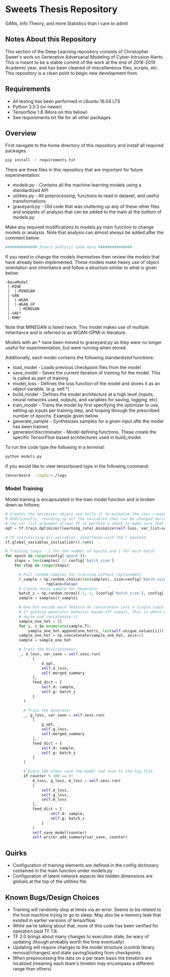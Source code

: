 # Sweets Thesis Repository
GANs, Info Theory, and more Statistics than I care to admit

## Notes About this Repository
This section of the Deep Learning repository consists of Christopher Sweet's work on Generative Adversarial Modeling of Cyber-Intrusion Alerts. This is meant to be a stable commit of the work at the end of 2018-2019 Academic year, and has been cleaned of miscellaneous files, scripts, etc. This repository is a clean point to begin new development from.

## Requirements
* All testing has been performed in Ubuntu 16.04 LTS
* Python 3.5.3 (or newer)
* Tensorflow 1.8 (More on this below)
* See requirements.txt file for all other packages

## Overview
First navigate to the home directory of this repository and install all required packages:
```bash
pip install -r requirements.txt
```

There are three files in this repository that are important for future experimentation:
* models.py - Contains all the machine learning models using a standardized API
* utilities.py - All preprocessing, functions to read in dataset, and useful transformations
* graveyard.py - Old code that was cluttering up any of these other files and snippets of analysis that can be added to the main at the bottom of models.py

Make any required modifications to models.py main function to change models or analysis. Note that analysis can almost always be added after the comment below:

```python
############## Insert analysis code here ###############
```

If you need to change the models themselves then review the models that have already been implemented. These models make heavy use of object orientation and inheritance and follow a structure similar to what is given below:

```
-BaseModel
 |-MINE
 |  |-MINEGAN
 |-GAN
 |  |-WGAN
 |  |-WGAN_GP
 |    |-MINEGAN
 |-VAE*
 |-RNN*
```

Note that MINEGAN is listed twice. This model makes use of multiple inheritance and is referred to as WGAN-GPMI in literature.

Models with an * have been moved to graveyard.py as they were no longer useful for experimentation, but were running when stored.

Additionally, each model contains the following standardized functions:

* load_model - Loads previous checkpoint files from the model
* save_model - Saves the current iteration of training for the model. This is called as part of training
* model_loss - Defines the loss function of the model and stores it as an object variable. (e.g. self.\*)
* build_model - Defines the model architecture at a high level (inputs, neural networks used, outputs, and variables for saving, logging, etc)
* train_model - Trains the model by first specifying the optimizer to use, setting up inputs per training step, and looping through the prescribed number of epochs. Example given below.
* generate_sample - Synthesizes samples for a given input afte the model has been trained.
* generator/discriminator - Model defining functions. These create the specific TensorFlow based architectures used in build_model.

To run the code type the following in a terminal:
```bash
python models.py
```

If you would like to view tensorboard type in the following command:
```bash
tensorboard --logdir=./logs
```

### Model Training
Model training is encapsulated in the train model function and is broken down as follows:

```python
# Creates the optimizer object and tells it to minimize the loss created in model_loss
# Additionally, rounding up all the variables that can be changed during training and feeding them into
# the var_list argument allows TF to perform a check to make sure that all modifiable variables are back-propagable.
opt = tf.train.Optimizer(learning_rate).minimize(self.loss, var_list=self.vars)

# TF initializing all variables, interfaces with the C backend
tf.global_variables_initializer().run()

# Training loops - 1 for the number of epochs and 1 for each batch
for epoch in range(config['epoch']):
    steps = len(samples) // config['batch_size']
    for step in range(steps):

      # Pull random samples for training without replacement
      r_sample = np.random.choice(len(samples), size=config['batch_size'],
                  replace=False)
      # Create noise sample for Generator
      batch_z = np.random.normal(-1, 1, [config['batch_size'], config['noise_dims']]).astype(np.float32)
      sample = samples[r_sample]

      # One hot encode each feature an concatenate into a single input of dim (batch_size, sum(encodings))
      # If guiding generator behavior based off inputs, this is where you would add your other forms of
      # noise and concatenate it
      sample_one_hot = []
      for i, s in enumerate(sample.T):
          sample_one_hot.append(one_hot(s, len(self.unique_values[i])))
      sample_one_hot = np.concatenate(sample_one_hot, axis=1)
      sample = sample_one_hot

      # Train the Discriminator
      _, d_loss, var_save = self.sess.run(
            [
                d_opt,
                self.d_loss,
                self.merged_summary
            ],
            feed_dict = {
                self.d: sample,
                self.g: batch_z
            }
        )

        # Train the Generator
        _, g_loss, var_save = self.sess.run(
            [
                g_opt,
                self.g_loss,
                self.merged_summary
            ],
            feed_dict = {
                self.d: sample,
                self.g: batch_z
            }
        )

        # Every 100 steps save the model and save to the log file
        if counter % 100 == 0:
            d_loss, g_loss, m_loss = self.sess.run(
            [
                self.d_loss,
                self.g_loss,
                self.m_loss
            ],
            feed_dict = {
                    self.d: sample,
                    self.g: batch_z
                }
            )
            self.save_model(counter)
            self.writer.add_summary(var_save, counter)
```


## Quirks
* Configuration of training elements are defined in the config dictionary contained in the main function under models.py
* Configuration of latent network aspects like hidden dimensions are globals at the top of the utilities file.


## Known Bugs/Design Choices
* Training will randomly stop at times via an error. Seems to be related to the host machine trying to go to sleep. May also be a memory leak that existed in earlier versions of tensorflow.
* While we're talking about that, none of this code has been verified for operation past TF 1.8.
* TF 2.0 brings about many changes to execution state, be wary of updating (though probably worth the time eventually)
* Updating will require changes to the model structure (contrib library removal/changes) and state saving/loading from checkpoints
* When preprocessing the data on a per team basis the timebins are localized (meaning each team's timebin may encompass a different range than others)
